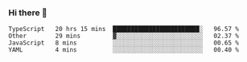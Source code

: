 ### Hi there 👋

<!--
**adroaldopagliari/adroaldopagliari** is a ✨ _special_ ✨ repository because its `README.md` (this file) appears on your GitHub profile.

Here are some ideas to get you started:

- 🔭 I’m currently working on ...
- 🌱 I’m currently learning ...
- 👯 I’m looking to collaborate on ...
- 🤔 I’m looking for help with ...
- 💬 Ask me about ...
- 📫 How to reach me: ...
- 😄 Pronouns: ...
- ⚡ Fun fact: ...
-->

<!--START_SECTION:waka-->
```text
TypeScript   20 hrs 15 mins  ████████████████████████░   96.57 % 
Other        29 mins         ▓░░░░░░░░░░░░░░░░░░░░░░░░   02.37 % 
JavaScript   8 mins          ░░░░░░░░░░░░░░░░░░░░░░░░░   00.65 % 
YAML         4 mins          ░░░░░░░░░░░░░░░░░░░░░░░░░   00.40 % 
```
<!--END_SECTION:waka-->
